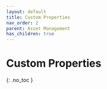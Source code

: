 ```yaml
---
layout: default
title: Custom Properties
nav_order: 2
parent: Asset Management
has_children: true
---
```


# Custom Properties
{: .no_toc }
